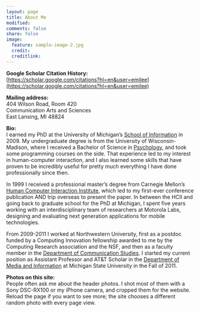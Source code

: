 ```yaml
---
layout: page
title: About Me
modified: 
comments: false
share: false
image:
  feature: sample-image-2.jpg
  credit: 
  creditlink: 
---
```


**Google Scholar Citation History:**  
[https://scholar.google.com/citations?hl=en&user=emilee](https://scholar.google.com/citations?hl=en&user=emilee)

**Mailing address:**  
404 Wilson Road, Room 420  
Communication Arts and Sciences  
East Lansing, MI  48824

<!-- **Click for a high resolution photo:**  -->
<!-- <figure> -->
<!-- 	<a href="{{ site.url }}/images/emilee_rader.jpg"><img src="{{ site.url }}/images/emilee_rader_thumbnail.jpg"></a> -->
<!-- </figure> -->


**Bio:**  
I earned my PhD at the University of Michigan’s [School of Information](https://www.si.umich.edu) in 2009. My undergraduate degree is from the University of Wisconsin-Madison, where I received a Bachelor of Science in [Psychology](http://psych.wisc.edu), and took some programming courses on the side. That experience led to my interest in human-computer interaction, and I also learned some skills that have proven to be incredibly useful for pretty much everything I have done professionally since then.

In 1999 I received a professional master’s degree from Carnegie Mellon’s [Human Computer Interaction Institute](https://www.hcii.cmu.edu), which led to my first-ever conference publication AND trip overseas to present the paper. In between the HCII and going back to graduate school for the PhD at Michigan, I spent five years working with an interdisciplinary team of researchers at Motorola Labs, designing and evaluating next generation applications for mobile technologies.

From 2009-2011 I worked at Northwestern University, first as a postdoc funded by a Computing Innovation fellowship awarded to me by the Computing Research association and the NSF, and then as a faculty member in the [Department of Communication Studies](http://www.communication.northwestern.edu/departments/communicationstudies). I started my current position as Assistant Professor and AT&T Scholar in the [Department of Media and Information](http://tism.msu.edu) at Michigan State University in the Fall of 2011.

**Photos on this site:**  
People often ask me about the header photos. I shot most of them with a Sony DSC-RX100 or my iPhone camera, and cropped them for the website. Reload the page if you want to see more; the site chooses a different random photo with every page view.